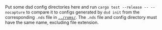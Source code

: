 Put some dsd config directories here and run `cargo test --release -- --nocapture` to compare it to configs generated by `dsd init` from the corresponding `.nds` file in [`../roms/`](../roms/). The `.nds` file and config directory must have the same name, excluding file extension.
